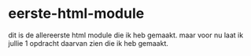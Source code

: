 # eerste-html-module
dit is de allereerste html module die ik heb gemaakt. maar voor nu laat ik jullie 1 opdracht daarvan zien die ik heb gemaakt.
